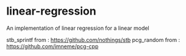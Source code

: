 # linear-regression
An implementation of linear regression for a linear model

stb_sprintf from : https://github.com/nothings/stb
pcg_random from : https://github.com/imneme/pcg-cpp